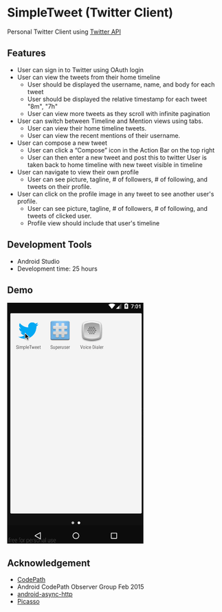 # SimpleTweet (Twitter Client)
Personal Twitter Client using [Twitter API](https://dev.twitter.com/)

## Features
- User can sign in to Twitter using OAuth login
- User can view the tweets from their home timeline
	- User should be displayed the username, name, and body for each tweet
	- User should be displayed the relative timestamp for each tweet "8m", "7h"
	- User can view more tweets as they scroll with infinite pagination
- User can switch between Timeline and Mention views using tabs.
	- User can view their home timeline tweets.
	- User can view the recent mentions of their username.
- User can compose a new tweet
	- User can click a “Compose” icon in the Action Bar on the top right
	- User can then enter a new tweet and post this to twitter
User is taken back to home timeline with new tweet visible in timeline
- User can navigate to view their own profile
	- User can see picture, tagline, # of followers, # of following, and tweets on their profile.
- User can click on the profile image in any tweet to see another user's profile.
	- User can see picture, tagline, # of followers, # of following, and tweets of clicked user.
	- Profile view should include that user's timeline

## Development Tools
- Android Studio
- Development time: 25 hours

## Demo

![image](screenshot.gif)

## Acknowledgement
- [CodePath](http://codepath.com)
- Android CodePath Observer Group Feb 2015
- [android-async-http](http://loopj.com/android-async-http/)
- [Picasso](http://square.github.io/picasso/)